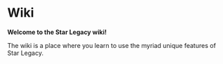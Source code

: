 # Wiki
**Welcome to the Star Legacy wiki!**

The wiki is a place where you learn to use the myriad unique features of Star Legacy.
